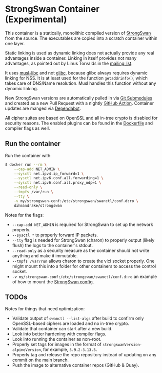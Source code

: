 # StrongSwan Container (Experimental)

This container is a statically, monolithic compiled version of [StrongSwan](https://github.com/strongswan/strongswan) from the source. The executables are copied into a scratch container within one layer.

Static linking is used as dynamic linking does not actually provide any real advantages inside a container. Linking in itself provides not many advantages, as pointed out by Linus Torvalds in the [mailing list](https://lore.kernel.org/lkml/CAHk-=whs8QZf3YnifdLv57+FhBi5_WeNTG1B-suOES=RcUSmQg@mail.gmail.com/).

It uses [musl-libc](https://www.musl-libc.org/) and not [glibc](https://www.gnu.org/software/libc/), because glibc always requires dynamic linking for NSS. It is at least used for the function `getaddrinfo()`, which takes care of DNS/Name resolution. Musl handles this function without any dynamic linking.

New StrongSwan versions are automatically pulled in via [Git Submodules](https://git-scm.com/book/en/v2/Git-Tools-Submodules) and created as a new Pull Request with a nightly [GitHub Action](.github/workflows/update-submodules.yml). Container updates are manged via [Dependabot](.github/dependabot.yml).

All cipher suites are based on OpenSSL and all in-tree crypto is disabled for security reasons. The enabled plugins can be found in the [Dockerfile](./Dockerfile) and compiler flags as well.

## Run the container

Run the container with:

```sh
$ docker run --rm \
    --cap-add NET_ADMIN \
    --sysctl net.ipv4.ip_forward=1 \
    --sysctl net.ipv6.conf.all.forwarding=1 \
    --sysctl net.ipv6.conf.all.proxy_ndp=1 \
    --read-only \
    --tmpfs /var/run \
    --tty \
    -v my/strongswan-conf:/etc/strongswan/swanctl/conf.d:ro \
    dihmandrake/strongswan
```

Notes for the flags:

* `--cap-add NET_ADMIN` is required for StrongSwan to set up the network properly.
* `--sysctl *` to properly forward IP packets.
* `--tty` flag is needed for StrongSwan (charon) to properly output (likely flush) the logs to the container's stdout.
* `--read-only` as a security measure as the container should not write anything and make it immutable.
* `--tmpfs /var/run` allows charon to create the vici socket properly. One might mount this into a folder for other containers to access the control socket.
* `-v my/strongswan-conf:/etc/strongswan/swanctl/conf.d:ro` an example of how to mount the [StrongSwan config](https://wiki.strongswan.org/projects/strongswan/wiki/strongswanconf).

## TODOs

Notes for things that need optimization:

* Validate output of `swanctl --list-algs` after build to confirm only OpenSSL-based ciphers are loaded and no in-tree crypto.
* Validate that container can start after a new build.
* Look into better hardening with compiler flags.
* Look into running the container as non-root.
* Properly set tags for images in the format of `strongswanVersion-alpineVersion`, for example, `5.9.2-3.13.5`.
* Properly tag and release the repo repository instead of updating on any commit on the main branch.
* Push the image to alternative container repos (GitHub & Quay).
